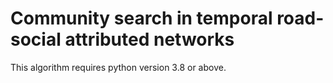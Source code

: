 # Community search in temporal road-social attributed networks
This algorithm requires python version 3.8 or above.
